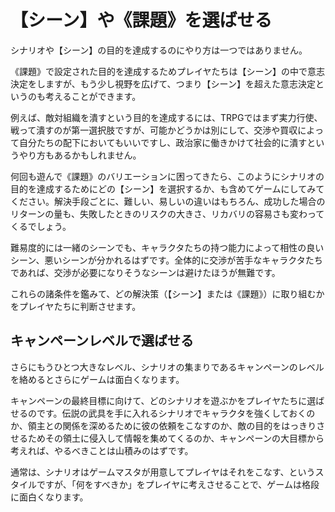 # 【シーン】や《課題》を選ばせる

シナリオや【シーン】の目的を達成するのにやり方は一つではありません。

《課題》で設定された目的を達成するためプレイヤたちは【シーン】の中で意志決定をしますが、もう少し視野を広げて、つまり【シーン】を超えた意志決定というのも考えることができます。

例えば、敵対組織を潰すという目的を達成するには、TRPGではまず実力行使、戦って潰すのが第一選択肢ですが、可能かどうかは別にして、交渉や買収によって自分たちの配下においてもいいですし、政治家に働きかけて社会的に潰すというやり方もあるかもしれません。

何回も遊んで《課題》のバリエーションに困ってきたら、このようにシナリオの目的を達成するためにどの【シーン】を選択するか、も含めてゲームにしてみてください。解決手段ごとに、難しい、易しいの違いはもちろん、成功した場合のリターンの量も、失敗したときのリスクの大きさ、リカバリの容易さも変わってくるでしょう。

難易度的には一緒のシーンでも、キャラクタたちの持つ能力によって相性の良いシーン、悪いシーンが分かれるはずです。全体的に交渉が苦手なキャラクタたちであれば、交渉が必要になりそうなシーンは避けたほうが無難です。

これらの諸条件を鑑みて、どの解決策（【シーン】または《課題》）に取り組むかをプレイヤたちに判断させます。

## キャンペーンレベルで選ばせる

さらにもうひとつ大きなレベル、シナリオの集まりであるキャンペーンのレベルを絡めるとさらにゲームは面白くなります。

キャンペーンの最終目標に向けて、どのシナリオを遊ぶかをプレイヤたちに選ばせるのです。伝説の武具を手に入れるシナリオでキャラクタを強くしておくのか、領主との関係を深めるために彼の依頼をこなすのか、敵の目的をはっきりさせるためその領土に侵入して情報を集めてくるのか、キャンペーンの大目標から考えれば、やるべきことは山積みのはずです。

通常は、シナリオはゲームマスタが用意してプレイヤはそれをこなす、というスタイルですが、「何をすべきか」をプレイヤに考えさせることで、ゲームは格段に面白くなります。
